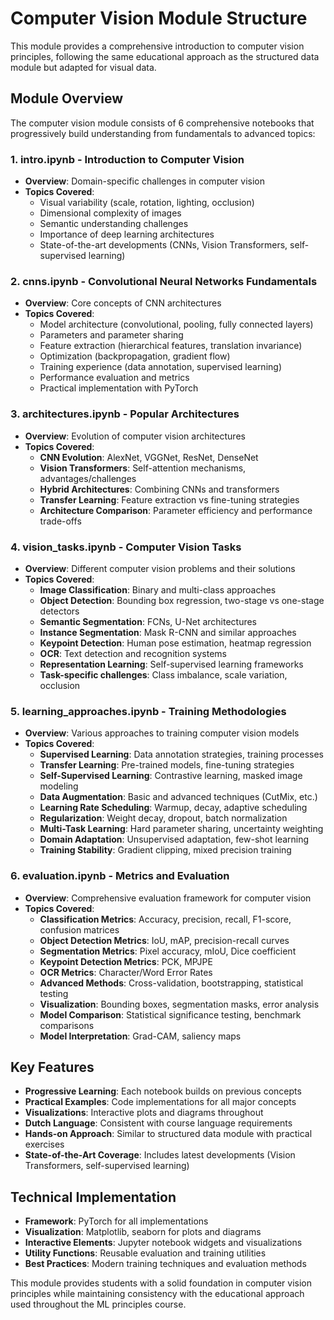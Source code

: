 # Computer Vision Module Structure

This module provides a comprehensive introduction to computer vision principles, following the same educational approach as the structured data module but adapted for visual data.

## Module Overview

The computer vision module consists of 6 comprehensive notebooks that progressively build understanding from fundamentals to advanced topics:

### 1. **intro.ipynb** - Introduction to Computer Vision
- **Overview**: Domain-specific challenges in computer vision
- **Topics Covered**:
  - Visual variability (scale, rotation, lighting, occlusion)
  - Dimensional complexity of images
  - Semantic understanding challenges
  - Importance of deep learning architectures
  - State-of-the-art developments (CNNs, Vision Transformers, self-supervised learning)

### 2. **cnns.ipynb** - Convolutional Neural Networks Fundamentals
- **Overview**: Core concepts of CNN architectures
- **Topics Covered**:
  - Model architecture (convolutional, pooling, fully connected layers)
  - Parameters and parameter sharing
  - Feature extraction (hierarchical features, translation invariance)
  - Optimization (backpropagation, gradient flow)
  - Training experience (data annotation, supervised learning)
  - Performance evaluation and metrics
  - Practical implementation with PyTorch

### 3. **architectures.ipynb** - Popular Architectures
- **Overview**: Evolution of computer vision architectures
- **Topics Covered**:
  - **CNN Evolution**: AlexNet, VGGNet, ResNet, DenseNet
  - **Vision Transformers**: Self-attention mechanisms, advantages/challenges
  - **Hybrid Architectures**: Combining CNNs and transformers
  - **Transfer Learning**: Feature extraction vs fine-tuning strategies
  - **Architecture Comparison**: Parameter efficiency and performance trade-offs

### 4. **vision_tasks.ipynb** - Computer Vision Tasks
- **Overview**: Different computer vision problems and their solutions
- **Topics Covered**:
  - **Image Classification**: Binary and multi-class approaches
  - **Object Detection**: Bounding box regression, two-stage vs one-stage detectors
  - **Semantic Segmentation**: FCNs, U-Net architectures
  - **Instance Segmentation**: Mask R-CNN and similar approaches
  - **Keypoint Detection**: Human pose estimation, heatmap regression
  - **OCR**: Text detection and recognition systems
  - **Representation Learning**: Self-supervised learning frameworks
  - **Task-specific challenges**: Class imbalance, scale variation, occlusion

### 5. **learning_approaches.ipynb** - Training Methodologies
- **Overview**: Various approaches to training computer vision models
- **Topics Covered**:
  - **Supervised Learning**: Data annotation strategies, training processes
  - **Transfer Learning**: Pre-trained models, fine-tuning strategies
  - **Self-Supervised Learning**: Contrastive learning, masked image modeling
  - **Data Augmentation**: Basic and advanced techniques (CutMix, etc.)
  - **Learning Rate Scheduling**: Warmup, decay, adaptive scheduling
  - **Regularization**: Weight decay, dropout, batch normalization
  - **Multi-Task Learning**: Hard parameter sharing, uncertainty weighting
  - **Domain Adaptation**: Unsupervised adaptation, few-shot learning
  - **Training Stability**: Gradient clipping, mixed precision training

### 6. **evaluation.ipynb** - Metrics and Evaluation
- **Overview**: Comprehensive evaluation framework for computer vision
- **Topics Covered**:
  - **Classification Metrics**: Accuracy, precision, recall, F1-score, confusion matrices
  - **Object Detection Metrics**: IoU, mAP, precision-recall curves
  - **Segmentation Metrics**: Pixel accuracy, mIoU, Dice coefficient
  - **Keypoint Detection Metrics**: PCK, MPJPE
  - **OCR Metrics**: Character/Word Error Rates
  - **Advanced Methods**: Cross-validation, bootstrapping, statistical testing
  - **Visualization**: Bounding boxes, segmentation masks, error analysis
  - **Model Comparison**: Statistical significance testing, benchmark comparisons
  - **Model Interpretation**: Grad-CAM, saliency maps

## Key Features

- **Progressive Learning**: Each notebook builds on previous concepts
- **Practical Examples**: Code implementations for all major concepts
- **Visualizations**: Interactive plots and diagrams throughout
- **Dutch Language**: Consistent with course language requirements
- **Hands-on Approach**: Similar to structured data module with practical exercises
- **State-of-the-Art Coverage**: Includes latest developments (Vision Transformers, self-supervised learning)

## Technical Implementation

- **Framework**: PyTorch for all implementations
- **Visualization**: Matplotlib, seaborn for plots and diagrams
- **Interactive Elements**: Jupyter notebook widgets and visualizations
- **Utility Functions**: Reusable evaluation and training utilities
- **Best Practices**: Modern training techniques and evaluation methods

This module provides students with a solid foundation in computer vision principles while maintaining consistency with the educational approach used throughout the ML principles course.
